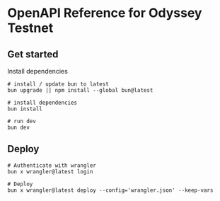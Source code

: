 # OpenAPI Reference for Odyssey Testnet

## Get started

Install dependencies

```shell
# install / update bun to latest
bun upgrade || npm install --global bun@latest

# install dependencies
bun install

# run dev
bun dev
```

## Deploy

```shell
# Authenticate with wrangler
bun x wrangler@latest login

# Deploy
bun x wrangler@latest deploy --config='wrangler.json' --keep-vars
```
